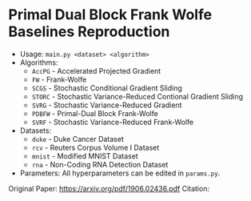 # Primal Dual Block Frank Wolfe Baselines Reproduction

* Usage: `main.py <dataset> <algorithm>`
* Algorithms:
    * `AccPG` - Accelerated Projected Gradient
    * `FW` - Frank-Wolfe
    * `SCGS` - Stochastic Conditional Gradient Sliding
    * `STORC` - Stochastic Variance-Reduced Contional Gradient Sliding
    * `SVRG` - Stochastic Variance-Reduced Gradient
    * `PDBFW` - Primal-Dual Block Frank-Wolfe
    * `SVRF` - Stochastic Variance-Reduced Frank-Wolfe
* Datasets:
    * `duke` - Duke Cancer Dataset
    * `rcv` - Reuters Corpus Volume I Dataset
    * `mnist` - Modified MNIST Dataset
    * `rna` - Non-Coding RNA Detection Dataset
* Parameters: All hyperparameters can be edited in `params.py`.

Original Paper: https://arxiv.org/pdf/1906.02436.pdf
Citation: 